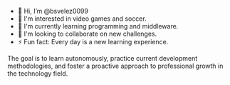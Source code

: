 - 👋 Hi, I’m @bsvelez0099
- 👀 I'm interested in video games and soccer.
- 🌱 I'm currently learning programming and middleware.
- 💞️ I'm looking to collaborate on new challenges.
- ⚡ Fun fact: Every day is a new learning experience.

 The goal is to learn autonomously, practice current development methodologies, and foster a proactive approach to professional growth in the technology field.


